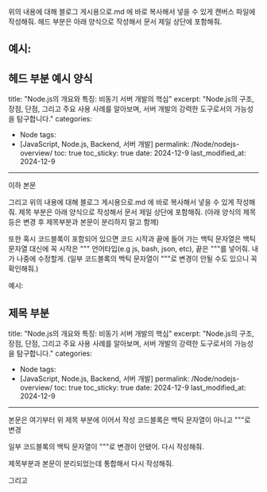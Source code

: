 위의 내용에 대해 블로그 게시용으로.md 에 바로 복사해서 넣을 수 있게 캔버스 파일에 작성해줘.
헤드 부분은 아래 양식으로 작성해서 문서 제일 상단에 포함해줘. 

## 예시:

헤드 부분 예시 양식
---
title: "Node.js의 개요와 특징: 비동기 서버 개발의 핵심"
excerpt: "Node.js의 구조, 장점, 단점, 그리고 주요 사용 사례를 알아보며, 서버 개발의 강력한 도구로서의 가능성을 탐구합니다."
categories:
  - Node
tags:
  - [JavaScript, Node.js, Backend, 서버 개발]
permalink: /Node/nodejs-overview/
toc: true
toc_sticky: true
date: 2024-12-9
last_modified_at: 2024-12-9
---
이하 본문



그리고 위의 내용에 대해 블로그 게시용으로.md 에 바로 복사해서 넣을 수 있게 작성해줘.
제목 부분은 아래 양식으로 작성해서 문서 제일 상단에 포함해줘. (아래 양식의 제목 등은 변경 후 제목부분과 본문이 분리하지 말고 함께)

또한 혹시 코드블록이 포함되어 있으면 코드 시작과 끝에 들어 가는 백틱 문자열은 백틱 문자열 대신에 꼭 시작은 """ 언어타입(e.g js, bash, json, etc), 끝은 """를 넣어줘. 내가 나중에 수정할게. (일부 코드블록의 백틱 문자열이 """로 변경이 안될 수도 있으니 꼭 확인해줘.)

예시:

제목 부분 
---
title: "Node.js의 개요와 특징: 비동기 서버 개발의 핵심"
excerpt: "Node.js의 구조, 장점, 단점, 그리고 주요 사용 사례를 알아보며, 서버 개발의 강력한 도구로서의 가능성을 탐구합니다."
categories:
  - Node
tags:
  - [JavaScript, Node.js, Backend, 서버 개발]
permalink: /Node/nodejs-overview/
toc: true
toc_sticky: true
date: 2024-12-9
last_modified_at: 2024-12-9
---

본문은 여기부터 위 제목 부분에 이어서 작성
코드블록은 백틱 문자열이 아니고 """로 변경



일부 코드블록의 백틱 문자열이 """로 변경이 안됐어. 다시 작성해줘.

제목부분과 본문이 분리되었는데 통합해서 다시 작성해줘.




그리고 